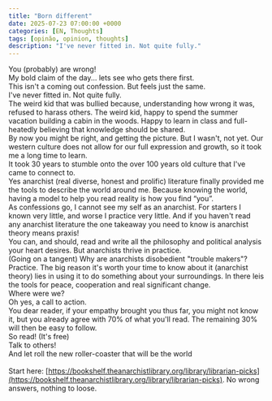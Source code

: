 ```yaml
---
title: "Born different"
date: 2025-07-23 07:00:00 +0000
categories: [EN, Thoughts]
tags: [opinão, opinion, thoughts]
description: "I've never fitted in. Not quite fully."
---
```

   
You (probably) are wrong!<br>
My bold claim of the day... lets see who gets there first.<br>
This isn't a coming out confession. But feels just the same.<br>
I've never fitted in. Not quite fully.<br>
The weird kid that was bullied because, understanding how wrong it was, refused to harass others. The weird kid, happy to spend the summer vacation building a cabin in the woods. Happy to learn in class and full-heatedly believing that knowledge should be shared.<br>
By now you might be right, and getting the picture. But I wasn't, not yet. Our western culture does not allow for our full expression and growth, so it took me  a long time to learn.<br>
It took 30 years to stumble onto the over 100 years old culture that I've came to connect to.<br>
Yes anarchist (real diverse, honest and prolific) literature finally provided me the tools to describe the world around me. Because knowing the world, having a model to help you read reality is how you find “you”.<br>
As confessions go, I cannot see my self as an anarchist. For starters I known very little, and worse I practice very little. And if you haven't read any anarchist literature the one takeaway you need to know is anarchist theory means praxis!<br>
You can, and should, read and write all the philosophy and political analysis your heart desires. But anarchists thrive in practice.<br>
(Going on a tangent) Why are anarchists disobedient "trouble makers"? Practice.  The big reason it's worth your time to know about it (anarchist theory) lies in using it to do something about your surroundings. In there leis the tools for peace, cooperation and real significant change.<br>
Where were we?<br>
Oh yes, a call to action.<br>
You dear reader, if your empathy brought you thus far, you might not know it, but you already agree with 70% of what you'll read. The remaining 30% will then be easy to follow.<br>
So read! (It's free)<br>
Talk to others!<br>
And let roll the new roller-coaster that will be the world<br>
<br>
Start here: [https://bookshelf.theanarchistlibrary.org/library/librarian-picks](https://bookshelf.theanarchistlibrary.org/library/librarian-picks). No wrong answers, nothing to loose.

